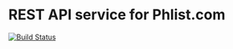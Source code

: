 REST API service for Phlist.com
===============================

[![Build Status](https://travis-ci.org/ksuralta/phlist_rest.svg?branch=develop)](https://travis-ci.org/ksuralta/phlist_rest)
